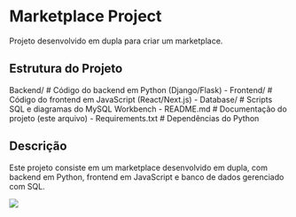# Marketplace Project

Projeto desenvolvido em dupla para criar um marketplace.

## Estrutura do Projeto

Backend/           # Código do backend em Python (Django/Flask) -
Frontend/          # Código do frontend em JavaScript (React/Next.js) -
Database/          # Scripts SQL e diagramas do MySQL Workbench -
README.md          # Documentação do projeto (este arquivo) -
Requirements.txt   # Dependências do Python


## Descrição

Este projeto consiste em um marketplace desenvolvido em dupla, com backend em Python, frontend em JavaScript e banco de dados gerenciado com SQL.

![](https://i.ibb.co/HfLW107m/GOMES.png")
